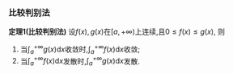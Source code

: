 ### 比较判别法
**定理1(比较判别法)** 设$f(x), g(x)$在$[a, +\infty)$上连续,且$0\le f(x)\le g(x)$, 则
1. 当$\int_a^{+\infty}g(x)\mathrm{d}x$收敛时,$\int_a^{+\infty}f(x)\mathrm{d}x$收敛;
2. 当$\int_a^{+\infty}f(x)\mathrm{d}x$发散时,$\int_a^{+\infty}g(x)\mathrm{d}x$发散.
